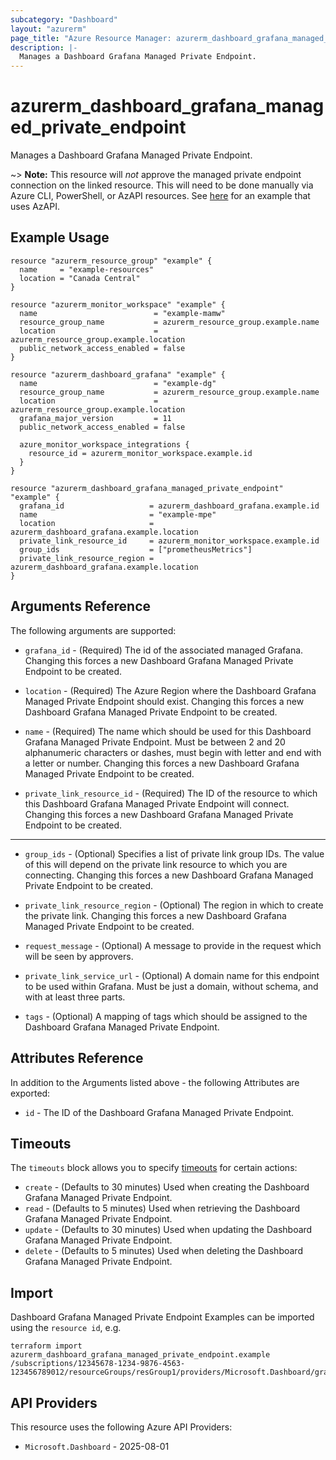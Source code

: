 ```yaml
---
subcategory: "Dashboard"
layout: "azurerm"
page_title: "Azure Resource Manager: azurerm_dashboard_grafana_managed_private_endpoint"
description: |-
  Manages a Dashboard Grafana Managed Private Endpoint.
---
```


# azurerm_dashboard_grafana_managed_private_endpoint

Manages a Dashboard Grafana Managed Private Endpoint.

~> **Note:** This resource will _not_ approve the managed private endpoint connection on the linked resource. This will need to be done manually via Azure CLI, PowerShell, or AzAPI resources. See [here](https://github.com/hashicorp/terraform-provider-azurerm/issues/23950#issuecomment-2035109970) for an example that uses AzAPI.

## Example Usage

```hcl
resource "azurerm_resource_group" "example" {
  name     = "example-resources"
  location = "Canada Central"
}

resource "azurerm_monitor_workspace" "example" {
  name                          = "example-mamw"
  resource_group_name           = azurerm_resource_group.example.name
  location                      = azurerm_resource_group.example.location
  public_network_access_enabled = false
}

resource "azurerm_dashboard_grafana" "example" {
  name                          = "example-dg"
  resource_group_name           = azurerm_resource_group.example.name
  location                      = azurerm_resource_group.example.location
  grafana_major_version         = 11
  public_network_access_enabled = false

  azure_monitor_workspace_integrations {
    resource_id = azurerm_monitor_workspace.example.id
  }
}

resource "azurerm_dashboard_grafana_managed_private_endpoint" "example" {
  grafana_id                   = azurerm_dashboard_grafana.example.id
  name                         = "example-mpe"
  location                     = azurerm_dashboard_grafana.example.location
  private_link_resource_id     = azurerm_monitor_workspace.example.id
  group_ids                    = ["prometheusMetrics"]
  private_link_resource_region = azurerm_dashboard_grafana.example.location
}
```

## Arguments Reference

The following arguments are supported:

- `grafana_id` - (Required) The id of the associated managed Grafana. Changing this forces a new Dashboard Grafana Managed Private Endpoint to be created.

- `location` - (Required) The Azure Region where the Dashboard Grafana Managed Private Endpoint should exist. Changing this forces a new Dashboard Grafana Managed Private Endpoint to be created.

- `name` - (Required) The name which should be used for this Dashboard Grafana Managed Private Endpoint. Must be between 2 and 20 alphanumeric characters or dashes, must begin with letter and end with a letter or number. Changing this forces a new Dashboard Grafana Managed Private Endpoint to be created.

- `private_link_resource_id` - (Required) The ID of the resource to which this Dashboard Grafana Managed Private Endpoint will connect. Changing this forces a new Dashboard Grafana Managed Private Endpoint to be created.

---

- `group_ids` - (Optional) Specifies a list of private link group IDs. The value of this will depend on the private link resource to which you are connecting. Changing this forces a new Dashboard Grafana Managed Private Endpoint to be created.

- `private_link_resource_region` - (Optional) The region in which to create the private link. Changing this forces a new Dashboard Grafana Managed Private Endpoint to be created.

- `request_message` - (Optional) A message to provide in the request which will be seen by approvers.

- `private_link_service_url` - (Optional) A domain name for this endpoint to be used within Grafana. Must be just a domain, without schema, and with at least three parts.

- `tags` - (Optional) A mapping of tags which should be assigned to the Dashboard Grafana Managed Private Endpoint.

## Attributes Reference

In addition to the Arguments listed above - the following Attributes are exported:

- `id` - The ID of the Dashboard Grafana Managed Private Endpoint.

## Timeouts

The `timeouts` block allows you to specify [timeouts](https://developer.hashicorp.com/terraform/language/resources/configure#define-operation-timeouts) for certain actions:

* `create` - (Defaults to 30 minutes) Used when creating the Dashboard Grafana Managed Private Endpoint.
* `read` - (Defaults to 5 minutes) Used when retrieving the Dashboard Grafana Managed Private Endpoint.
* `update` - (Defaults to 30 minutes) Used when updating the Dashboard Grafana Managed Private Endpoint.
* `delete` - (Defaults to 5 minutes) Used when deleting the Dashboard Grafana Managed Private Endpoint.

## Import

Dashboard Grafana Managed Private Endpoint Examples can be imported using the `resource id`, e.g.

```shell
terraform import azurerm_dashboard_grafana_managed_private_endpoint.example /subscriptions/12345678-1234-9876-4563-123456789012/resourceGroups/resGroup1/providers/Microsoft.Dashboard/grafana/workspace1/managedPrivateEndpoints/endpoint1
```

## API Providers
<!-- This section is generated, changes will be overwritten -->
This resource uses the following Azure API Providers:

* `Microsoft.Dashboard` - 2025-08-01
